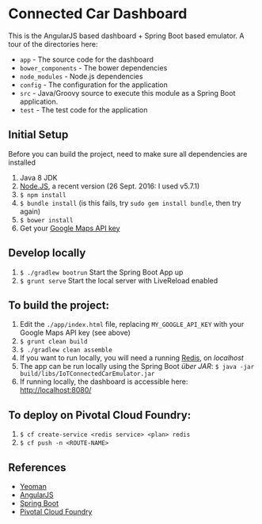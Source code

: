 # Connected Car Dashboard
This is the AngularJS based dashboard + Spring Boot based emulator.  A tour of the directories here:

 * `app` - The source code for the dashboard
 * `bower_components` - The bower dependencies
 * `node_modules` - Node.js dependencies
 * `config` - The configuration for the application
 * `src` - Java/Groovy source to execute this module as a Spring Boot application.
 * `test` - The test code for the application

## Initial Setup
Before you can build the project, need to make sure all dependencies are installed

1. Java 8 JDK
1. [Node.JS](https://nodejs.org/en/download/), a recent version (26 Sept. 2016: I used v5.7.1)
1. `$ npm install`
1. `$ bundle install` (is this fails, try `sudo gem install bundle`, then try again)
1. `$ bower install`
1. Get your [Google Maps API key](https://developers.google.com/maps/documentation/javascript/get-api-key#key)

## Develop locally
1. `$ ./gradlew bootrun` Start the Spring Boot App up
1. `$ grunt serve` Start the local server with LiveReload enabled

## To build the project:
1. Edit the `./app/index.html` file, replacing `MY_GOOGLE_API_KEY` with your Google Maps API key (see above)
1. `$ grunt clean build`
1. `$ ./gradlew clean assemble`
1. If you want to run locally, you will need a running [Redis](http://redis.io/download#installation), on _localhost_
1. The app can be run locally using the Spring Boot _über JAR_: `$ java -jar build/libs/IoTConnectedCarEmulator.jar`
1. If running locally, the dashboard is accessible here: [http://localhost:8080/](http://localhost:8080/)

## To deploy on Pivotal Cloud Foundry:
1. `$ cf create-service <redis service> <plan> redis`
1. `$ cf push -n <ROUTE-NAME>`

## References
* [Yeoman](http://yeoman.io/)
* [AngularJS](https://angularjs.org/)
* [Spring Boot](https://spring.io/projects/spring-boot)
* [Pivotal Cloud Foundry](http://pivotal.io/platform-as-a-service/pivotal-cloud-foundry)


